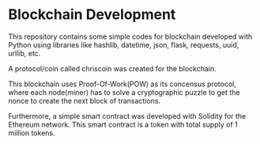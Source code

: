 # Blockchain Development
This repository contains some simple codes for blockchain developed with Python using libraries like hashlib, datetime, json, flask, requests, uuid, urllib, etc.

A protocol/coin called chriscoin was created for the blockchain.

This blockchain uses Proof-Of-Work(POW) as its concensus protocol, where each node(miner) has to solve a cryptographic puzzle to get the nonce to create the next block of transactions.

Furthermore, a simple smart contract was developed with Solidity for the Ethereum network. This smart contract is a token with total supply of 1 million tokens.
